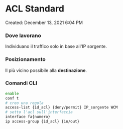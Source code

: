 # ACL Standard

Created: December 13, 2021 6:04 PM

### Dove lavorano

Individuano il traffico solo in base all'IP sorgente.

### Posizionamento

Il più vicino possibile alla **destinazione**.

### Comandi CLI

```bash
enable
conf t
# creo una regola
access-list {id_acl} {deny/permit} IP_sorgente WCM
# setto l'acl sull'interfaccia
interface fa{numero}
ip access-group {id_acl} {in/out}
```